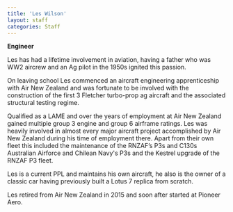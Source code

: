```yaml
---
title: 'Les Wilson'
layout: staff
categories: Staff
---
```


**Engineer**

Les has had a lifetime involvement in aviation, having a father who was WW2 aircrew and an Ag pilot in the 1950s ignited this passion.

On leaving school Les commenced an aircraft engineering apprenticeship with Air New Zealand and was fortunate to be involved with the construction of the first 3 Fletcher turbo-prop ag aircraft and the associated structural testing regime.

Qualified as a LAME and over the years of employment at Air New Zealand gained multiple group 3 engine and group 6 airframe ratings. Les was heavily involved in almost every major aircraft project accomplished by Air New Zealand during his time of employment there. Apart from their own fleet this included the maintenance of the RNZAF’s P3s and C130s Australian Airforce and Chilean Navy's P3s and the Kestrel upgrade of the RNZAF P3 fleet.

Les is a current PPL and maintains his own aircraft, he also is the owner of a classic car having previously built a Lotus 7 replica from scratch.

Les retired from Air New Zealand in 2015 and soon after started at Pioneer Aero.
